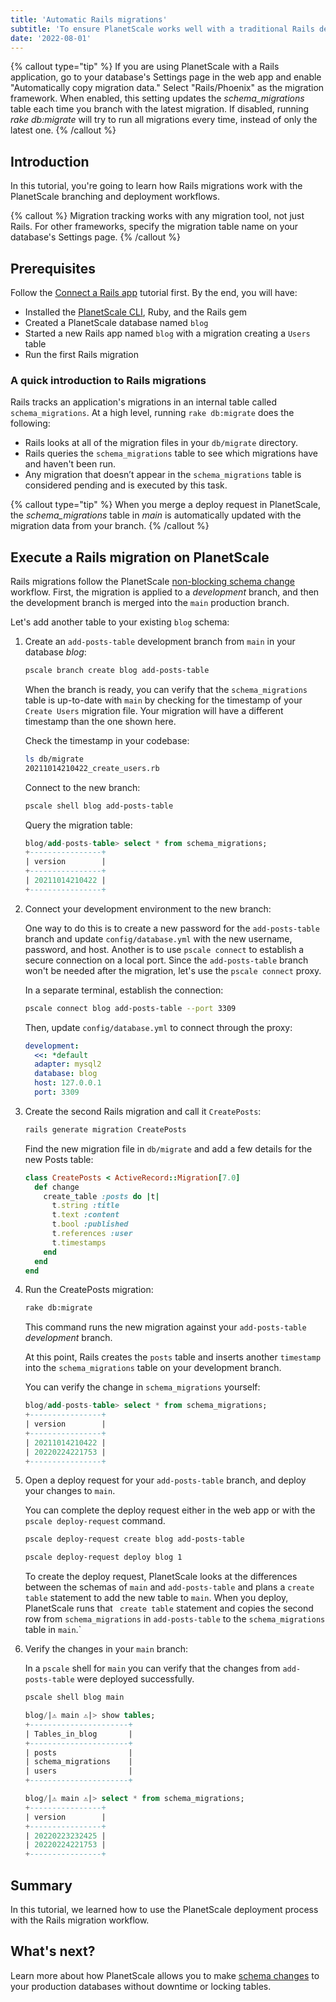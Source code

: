 ```yaml
---
title: 'Automatic Rails migrations'
subtitle: 'To ensure PlanetScale works well with a traditional Rails development process, we implemented the ability to automatically copy Rails migration metadata as part of our deployment process.'
date: '2022-08-01'
---
```


{% callout type="tip" %}
If you are using PlanetScale with a Rails application, go to your database's Settings page in the web app and enable
"Automatically copy migration data." Select "Rails/Phoenix" as the migration framework. When enabled, this setting
updates the _schema_migrations_ table each time you branch with the latest migration. If disabled, running
_rake db:migrate_ will try to run all migrations every time, instead of only the latest one.
{% /callout %}

## Introduction

In this tutorial, you're going to learn how Rails migrations work with the PlanetScale branching and deployment workflows.

{% callout %}
Migration tracking works with any migration tool, not just Rails. For other frameworks, specify the migration table name on your database's Settings page.
{% /callout %}

## Prerequisites

Follow the [Connect a Rails app](/docs/tutorials/connect-rails-app) tutorial first. By the end, you will have:

- Installed the [PlanetScale CLI](https://github.com/planetscale/cli), Ruby, and the Rails gem
- Created a PlanetScale database named `blog`
- Started a new Rails app named `blog` with a migration creating a `Users` table
- Run the first Rails migration

### A quick introduction to Rails migrations

Rails tracks an application's migrations in an internal table called `schema_migrations`. At a high level, running `rake db:migrate` does the following:

- Rails looks at all of the migration files in your `db/migrate` directory.
- Rails queries the `schema_migrations` table to see which migrations have and haven't been run.
- Any migration that doesn’t appear in the `schema_migrations` table is considered pending and is executed by this task.

{% callout type="tip" %}
When you merge a deploy request in PlanetScale, the _schema_migrations_ table in _main_ is
automatically updated with the migration data from your branch.
{% /callout %}

## Execute a Rails migration on PlanetScale

Rails migrations follow the PlanetScale [non-blocking schema change](/docs/concepts/nonblocking-schema-changes) workflow. First, the migration is applied to a _development_ branch, and then the development branch is merged into the `main` production branch.

Let's add another table to your existing `blog` schema:

1. Create an `add-posts-table` development branch from `main` in your database _blog_:

   ```bash
   pscale branch create blog add-posts-table
   ```

   When the branch is ready, you can verify that the `schema_migrations` table is up-to-date with `main` by checking for the timestamp of your `Create Users` migration file. Your migration will have a different timestamp than the one shown here.

   Check the timestamp in your codebase:

   ```bash
   ls db/migrate
   20211014210422_create_users.rb
   ```

   Connect to the new branch:

   ```bash
   pscale shell blog add-posts-table
   ```

   Query the migration table:

   ```sql
   blog/add-posts-table> select * from schema_migrations;
   +----------------+
   | version        |
   +----------------+
   | 20211014210422 |
   +----------------+
   ```

2. Connect your development environment to the new branch:

   One way to do this is to create a new password for the `add-posts-table` branch and update `config/database.yml` with the new username, password, and host. Another is to use `pscale connect` to establish a secure connection on a local port. Since the `add-posts-table` branch won't be needed after the migration, let's use the `pscale connect` proxy.

   In a separate terminal, establish the connection:

   ```bash
   pscale connect blog add-posts-table --port 3309
   ```

   Then, update `config/database.yml` to connect through the proxy:

   ```yaml
   development:
     <<: *default
     adapter: mysql2
     database: blog
     host: 127.0.0.1
     port: 3309
   ```

3. Create the second Rails migration and call it `CreatePosts`:

   ```bash
   rails generate migration CreatePosts
   ```

   Find the new migration file in `db/migrate` and add a few details for the new Posts table:

   ```ruby
   class CreatePosts < ActiveRecord::Migration[7.0]
     def change
       create_table :posts do |t|
         t.string :title
         t.text :content
         t.bool :published
         t.references :user
         t.timestamps
       end
     end
   end
   ```

4. Run the CreatePosts migration:

   ```bash
   rake db:migrate
   ```

   This command runs the new migration against your `add-posts-table` _development_ branch.

   At this point, Rails creates the `posts` table and inserts another `timestamp` into the `schema_migrations` table on your development branch.

   You can verify the change in `schema_migrations` yourself:

   ```sql
   blog/add-posts-table> select * from schema_migrations;
   +----------------+
   | version        |
   +----------------+
   | 20211014210422 |
   | 20220224221753 |
   +----------------+
   ```

5. Open a deploy request for your `add-posts-table` branch, and deploy your changes to `main`.

   You can complete the deploy request either in the web app or with the `pscale deploy-request` command.

   ```bash
   pscale deploy-request create blog add-posts-table
   ```

   ```bash
   pscale deploy-request deploy blog 1
   ```

   To create the deploy request, PlanetScale looks at the differences between the schemas of `main` and `add-posts-table` and plans a `create table` statement to add the new table to `main`. When you deploy, PlanetScale runs that ` create table` statement and copies the second row from `schema_migrations` in `add-posts-table` to the `schema_migrations` table in `main`.`

6. Verify the changes in your `main` branch:

   In a `pscale` shell for `main` you can verify that the changes from `add-posts-table` were deployed successfully.

   ```bash
   pscale shell blog main
   ```

   ```sql
   blog/|⚠ main ⚠|> show tables;
   +----------------------+
   | Tables_in_blog       |
   +----------------------+
   | posts                |
   | schema_migrations    |
   | users                |
   +----------------------+

   blog/|⚠ main ⚠|> select * from schema_migrations;
   +----------------+
   | version        |
   +----------------+
   | 20220223232425 |
   | 20220224221753 |
   +----------------+
   ```

## Summary

In this tutorial, we learned how to use the PlanetScale deployment process with the Rails migration workflow.

## What's next?

Learn more about how PlanetScale allows you to make [schema changes](/docs/concepts/nonblocking-schema-changes) to your production databases without downtime or locking tables.
